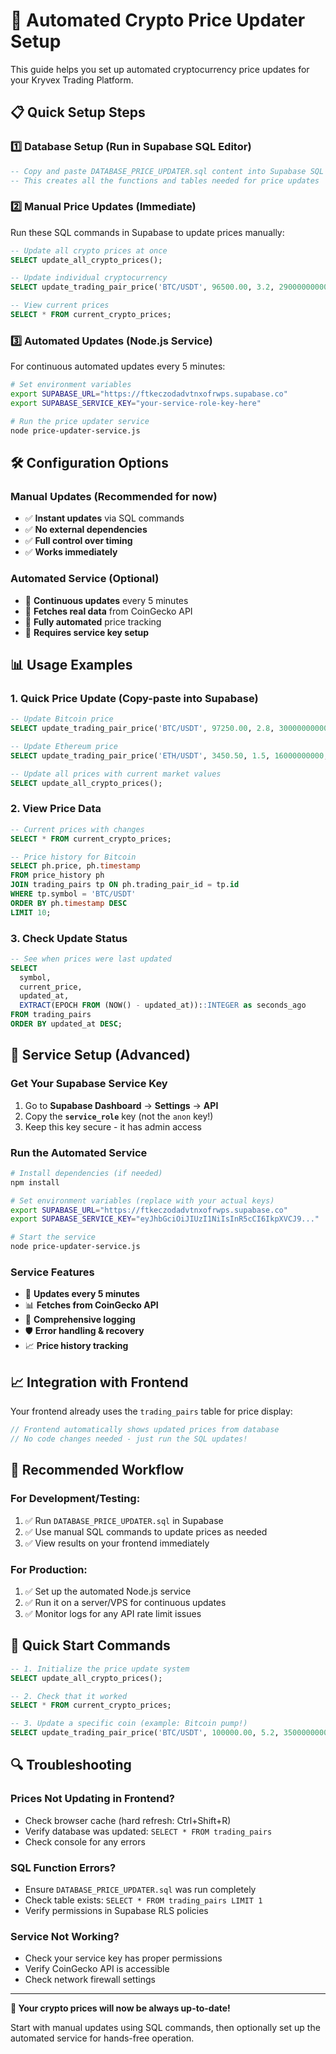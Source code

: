 # 🔄 Automated Crypto Price Updater Setup

This guide helps you set up automated cryptocurrency price updates for your Kryvex Trading Platform.

## 📋 **Quick Setup Steps**

### 1️⃣ **Database Setup (Run in Supabase SQL Editor)**

```sql
-- Copy and paste DATABASE_PRICE_UPDATER.sql content into Supabase SQL Editor
-- This creates all the functions and tables needed for price updates
```

### 2️⃣ **Manual Price Updates (Immediate)**

Run these SQL commands in Supabase to update prices manually:

```sql
-- Update all crypto prices at once
SELECT update_all_crypto_prices();

-- Update individual cryptocurrency
SELECT update_trading_pair_price('BTC/USDT', 96500.00, 3.2, 29000000000, 1870000000000);

-- View current prices
SELECT * FROM current_crypto_prices;
```

### 3️⃣ **Automated Updates (Node.js Service)**

For continuous automated updates every 5 minutes:

```bash
# Set environment variables
export SUPABASE_URL="https://ftkeczodadvtnxofrwps.supabase.co"
export SUPABASE_SERVICE_KEY="your-service-role-key-here"

# Run the price updater service
node price-updater-service.js
```

## 🛠️ **Configuration Options**

### **Manual Updates** (Recommended for now)
- ✅ **Instant updates** via SQL commands
- ✅ **No external dependencies**
- ✅ **Full control over timing**
- ✅ **Works immediately**

### **Automated Service** (Optional)
- 🔄 **Continuous updates** every 5 minutes
- 📡 **Fetches real data** from CoinGecko API
- 🤖 **Fully automated** price tracking
- 🔑 **Requires service key setup**

## 📊 **Usage Examples**

### **1. Quick Price Update** (Copy-paste into Supabase)
```sql
-- Update Bitcoin price
SELECT update_trading_pair_price('BTC/USDT', 97250.00, 2.8, 30000000000, 1890000000000);

-- Update Ethereum price  
SELECT update_trading_pair_price('ETH/USDT', 3450.50, 1.5, 16000000000, 415000000000);

-- Update all prices with current market values
SELECT update_all_crypto_prices();
```

### **2. View Price Data**
```sql
-- Current prices with changes
SELECT * FROM current_crypto_prices;

-- Price history for Bitcoin
SELECT ph.price, ph.timestamp 
FROM price_history ph
JOIN trading_pairs tp ON ph.trading_pair_id = tp.id
WHERE tp.symbol = 'BTC/USDT'
ORDER BY ph.timestamp DESC
LIMIT 10;
```

### **3. Check Update Status**
```sql
-- See when prices were last updated
SELECT 
  symbol, 
  current_price, 
  updated_at,
  EXTRACT(EPOCH FROM (NOW() - updated_at))::INTEGER as seconds_ago
FROM trading_pairs 
ORDER BY updated_at DESC;
```

## 🔧 **Service Setup (Advanced)**

### **Get Your Supabase Service Key**
1. Go to **Supabase Dashboard** → **Settings** → **API**
2. Copy the **`service_role`** key (not the `anon` key!)
3. Keep this key secure - it has admin access

### **Run the Automated Service**
```bash
# Install dependencies (if needed)
npm install

# Set environment variables (replace with your actual keys)
export SUPABASE_URL="https://ftkeczodadvtnxofrwps.supabase.co"
export SUPABASE_SERVICE_KEY="eyJhbGciOiJIUzI1NiIsInR5cCI6IkpXVCJ9..."

# Start the service
node price-updater-service.js
```

### **Service Features**
- 🔄 **Updates every 5 minutes**
- 📊 **Fetches from CoinGecko API**
- 📝 **Comprehensive logging**
- 🛡️ **Error handling & recovery**
- 📈 **Price history tracking**

## 📈 **Integration with Frontend**

Your frontend already uses the `trading_pairs` table for price display:

```javascript
// Frontend automatically shows updated prices from database
// No code changes needed - just run the SQL updates!
```

## 🎯 **Recommended Workflow**

### **For Development/Testing:**
1. ✅ Run `DATABASE_PRICE_UPDATER.sql` in Supabase
2. ✅ Use manual SQL commands to update prices as needed
3. ✅ View results on your frontend immediately

### **For Production:**
1. ✅ Set up the automated Node.js service
2. ✅ Run it on a server/VPS for continuous updates
3. ✅ Monitor logs for any API rate limit issues

## 🚀 **Quick Start Commands**

```sql
-- 1. Initialize the price update system
SELECT update_all_crypto_prices();

-- 2. Check that it worked
SELECT * FROM current_crypto_prices;

-- 3. Update a specific coin (example: Bitcoin pump!)
SELECT update_trading_pair_price('BTC/USDT', 100000.00, 5.2, 35000000000, 1950000000000);
```

## 🔍 **Troubleshooting**

### **Prices Not Updating in Frontend?**
- Check browser cache (hard refresh: Ctrl+Shift+R)
- Verify database was updated: `SELECT * FROM trading_pairs`
- Check console for any errors

### **SQL Function Errors?**
- Ensure `DATABASE_PRICE_UPDATER.sql` was run completely
- Check table exists: `SELECT * FROM trading_pairs LIMIT 1`
- Verify permissions in Supabase RLS policies

### **Service Not Working?**
- Check your service key has proper permissions
- Verify CoinGecko API is accessible
- Check network firewall settings

---

**🎉 Your crypto prices will now be always up-to-date!**

Start with manual updates using SQL commands, then optionally set up the automated service for hands-free operation.
